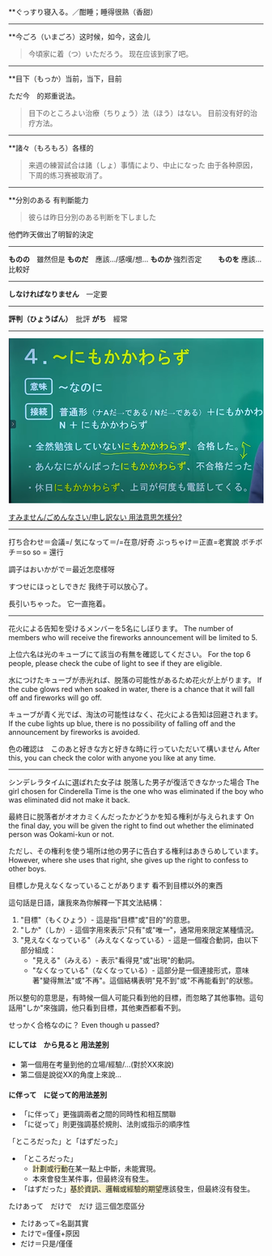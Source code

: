 
**ぐっすり寝入る。／酣睡；睡得很熟（香甜）

---

**今ごろ（いまごろ）这时候，如今，这会儿

> 今頃家に着（つ）いただろう。
> 现在应该到家了吧。

---

**目下（もっか）当前，当下，目前

ただ今　的郑重说法。

> 目下のところよい治療（ちりょう）法（ほう）はない。
> 目前没有好的治疗方法。

---

**諸々（もろもろ）各樣的

>来週の練習試合は諸（しょ）事情により、中止になった
>由于各种原因，下周的练习赛被取消了。

---
**分別のある 有判斷能力

>彼らは昨日分別のある判断を下しました

他們昨天做出了明智的決定

---

**ものの**　雖然但是
**ものだ**　應該.../感嘆/想...
**ものか**    強烈否定　　
**ものを**    應該...比較好

---

**しなければなりません**　一定要

---

**評判（ひょうばん）**　批評
**がち**　經常

---
![image.png](https://raw.githubusercontent.com/Ash0645/image_remote/main/202307021315192.png)

[すみません/ごめんなさい/申し訳ない 用法意思怎樣分?](https://www.mshya.com/2020/07/japanese-apology-j.html)


---
打ち合わせ＝会議=/
気になって＝/=在意/好奇
ぶっちゃけ＝正直=老實說
ボチボチ＝so so = 還行

調子はおいかがで＝最近怎麼樣呀

すつせにほっとしできだ 
我终于可以放心了。

長引いちゃった。 
它一直拖着。


---

花火による告知を受けるメンバーを5名にしぼります。
The number of members who will receive the fireworks announcement will be limited to 5.

上位六名は光のキューブにて該当の有無を確認してください。
For the top 6 people, please check the cube of light to see if they are eligible.

水につけたキューブが赤光れば、脱落の可能性があるため花火が上がります。
If the cube glows red when soaked in water, there is a chance that it will fall off and fireworks will go off.

キューブが青く光でば、淘汰の可能性はなく、花火による告知は回避されます。
If the cube lights up blue, there is no possibility of falling off and the announcement by fireworks is avoided.

色の確認は　このあと好きな方と好きな時に行っていただいて構いません
After this, you can check the color with anyone you like at any time.

---

シンデレラタイムに選ばれた女子は 脱落した男子が復活できなかった場合
The girl chosen for Cinderella Time is the one who was eliminated if the boy who was eliminated did not make it back.

最終日に脱落者がオオカミくんだったかどうかを知る権利が与えられます
On the final day, you will be given the right to find out whether the eliminated person was Ookami-kun or not.

ただし、その権利を使う場所は他の男子に告白する権利はあきらめしています。
However, where she uses that right, she gives up the right to confess to other boys.

目標しか見えなくなっていることがあります
看不到目標以外的東西

這句話是日語，讓我來為你解釋一下其文法結構：

1. "目標"（もくひょう）- 這是指"目標"或"目的"的意思。
2. "しか"（しか）- 這個字用來表示"只有"或"唯一"，通常用來限定某種情況。
3. "見えなくなっている"（みえなくなっている）- 這是一個複合動詞，由以下部分組成：
   - "見える"（みえる）- 表示"看得見"或"出現"的動詞。
   - "なくなっている"（なくなっている）- 這部分是一個連接形式，意味著"變得無法"或"不再"。這個結構表明"見不到"或"不再能看到"的狀態。

所以整句的意思是，有時候一個人可能只看到他的目標，而忽略了其他事物。這句話用"しか"來強調，他只看到目標，其他東西都看不到。

せっかく合格なのに？ Even though u passed?

#### にしては　から見ると 用法差別
- 第一個用在考量到他的立場/經驗/...(對於XX來說)
- 第二個是說從XX的角度上來說...

#### に伴って　に従って的用法差別
- 「に伴って」更強調兩者之間的同時性和相互關聯
- 「に従って」則更強調基於規則、法則或指示的順序性

「ところだった」と「はずだった」
- 「ところだった」
	- <span style="background:rgba(240, 200, 0, 0.2)">計劃或行動</span>在某一點上中斷，未能實現。 
	- 本來會發生某件事，但最終沒有發生。
- 「はずだった」<span style="background:rgba(240, 200, 0, 0.2)">基於資訊、邏輯或經驗的期望</span>應該發生，但最終沒有發生。

たけあって　だけで　だけ 這三個怎麼區分
- たけあって=名副其實
- たけで=僅僅+原因
- だけ＝只是/僅僅

